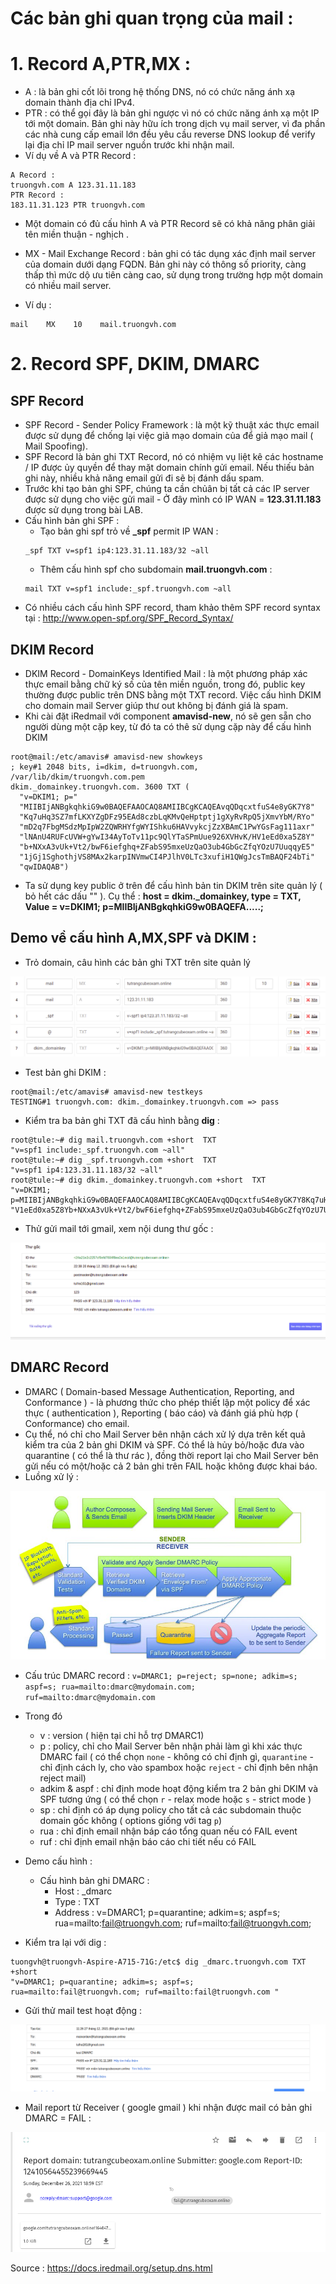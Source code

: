 # Các bản ghi quan trọng của mail : 

# 1. Record A,PTR,MX : 

- A : là bản ghi cốt lõi trong hệ thống DNS, nó có chức năng ánh xạ domain thành địa chỉ IPv4.
- PTR :  có thể gọi đây là bản ghi ngược vì nó có chức năng ánh xạ một IP tới một domain. Bản ghi này hữu ích trong dịch vụ mail server, vì đa phần các nhà cung cấp email lớn đều yêu cầu reverse DNS lookup để verify lại địa chỉ IP mail server nguồn trước khi nhận mail.
- Ví dụ về  A và PTR Record : 
```
A Record : 
truongvh.com A 123.31.11.183
PTR Record : 
183.11.31.123 PTR truongvh.com
```
- Một domain có đủ cấu hình A và PTR Record sẽ có khả năng phân giải tên miền thuận - nghịch . 

- MX - Mail Exchange Record : bản ghi có tác dụng xác định mail server của domain dưới dạng FQDN. Bản ghi này có thông số priority, càng thấp thì mức dộ ưu tiên càng cao, sử dụng trong trường hợp một domain có nhiều mail server.
- Ví dụ : 
```
mail    MX    10    mail.truongvh.com
```

# 2. Record SPF, DKIM, DMARC

## SPF Record
- SPF Record - Sender Policy Framework : là một kỹ thuật xác thực email được sử dụng để chống lại việc giả mạo domain của để giả mạo mail ( Mail Spoofing).
-  SPF Record là bản ghi TXT Record, nó có nhiệm vụ liệt kê các hostname / IP được ủy quyền để thay mặt domain chính gửi email. Nếu thiếu bản ghi này, nhiều khả năng email gửi đi sẽ bị đánh dấu spam. 
- Trước khi tạo bản ghi SPF, chúng ta cần chủân bị tất cả các IP server được sử dụng cho việc gửi mail - Ở đây mình có IP WAN = **123.31.11.183**  được sử dụng trong bài LAB.
- Cấu hình bản ghi SPF : 
    - Tạo bản ghi spf trỏ về **_spf** permit IP WAN : 
    ```
    _spf TXT v=spf1 ip4:123.31.11.183/32 ~all 
    ```
    - Thêm cấu hình spf cho subdomain **mail.truongvh.com** : 
    ```
    mail TXT v=spf1 include:_spf.truongvh.com ~all
    ```
- Có nhiều cách cấu hình SPF record, tham khảo thêm SPF record syntax tại : http://www.open-spf.org/SPF_Record_Syntax/

## DKIM Record 

- DKIM Record - DomainKeys Identified Mail : là một phương pháp xác thực email bằng chữ ký số của tên miền nguồn, trong đó, public key thường được public trên DNS bằng một TXT record. Việc cấu hình DKIM cho domain mail Server giúp thư out không bị đánh giá là spam.
- Khi cài đặt iRedmail với component **amavisd-new**, nó sẽ gen sẵn cho người dùng một cặp key, từ đó ta có thê sử dụng cặp này để cấu hình DKIM
```
root@mail:/etc/amavis# amavisd-new showkeys
; key#1 2048 bits, i=dkim, d=truongvh.com, /var/lib/dkim/truongvh.com.pem
dkim._domainkey.truongvh.com. 3600 TXT (
  "v=DKIM1; p="
  "MIIBIjANBgkqhkiG9w0BAQEFAAOCAQ8AMIIBCgKCAQEAvqQDqcxtfuS4e8yGK7Y8"
  "Kq7uHq3SZ7mfLKXYZgDFz95EAd8czbLqKMvQeHptptj1gXyRvRpQ5jXmvYbM/RYo"
  "mD2q7FbgMSdzMpIpW2ZQWRHYfgWYIShku6HAVvykcjZzXBAmC1PwYGsFag111axr"
  "lNAnU4RUFcUVW+gYwI34AyToTv11pc9QlYTaSPmUue926XVHvK/HV1eEd0xa5Z8Y"
  "b+NXxA3vUk+Vt2/bwF6iefghq+ZFabS95mxeUzQaO3ub4GbGcZfqYOzU7UuqqyE5"
  "1jGj1SghothjVS8MAx2karpINVmwCI4PJlhV0LTc3xufiH1QWgJcsTmBAQF24bTi"
  "qwIDAQAB")
```
- Ta sử dụng key public ở trên để cấu hình bản tin DKIM trên site quản lý ( bỏ hết các dấu "" ). Cụ thể : **host =  dkim._domainkey, type = TXT, Value = v=DKIM1; p=MIIBIjANBgkqhkiG9w0BAQEFA.....;**


## Demo về cấu hình A,MX,SPF và DKIM : 
- Trỏ domain, câu hình các bản ghi TXT trên site quản lý 
<img src = https://github.com/tulha161/tule/blob/main/iredmail/pic/demo1.png>

- Test bản ghi DKIM : 
```
root@mail:/etc/amavis# amavisd-new testkeys
TESTING#1 truongvh.com: dkim._domainkey.truongvh.com => pass
```
- Kiểm tra ba bản ghi TXT đã cấu hình bằng **dig** : 
```
root@tule:~# dig mail.truongvh.com +short  TXT
"v=spf1 include:_spf.truongvh.com ~all"
root@tule:~# dig _spf.truongvh.com +short  TXT
"v=spf1 ip4:123.31.11.183/32 ~all"
root@tule:~# dig dkim._domainkey.truongvh.com +short  TXT
"v=DKIM1; p=MIIBIjANBgkqhkiG9w0BAQEFAAOCAQ8AMIIBCgKCAQEAvqQDqcxtfuS4e8yGK7Y8Kq7uHq3SZ7mfLKXYZgDFz95EAd8czbLqKMvQeHptptj1gXyRvRpQ5jXmvYbM/RYomD2q7FbgMSdzMpIpW2ZQWRHYfgWYIShku6HAVvykcjZzXBAmC1PwYGsFag111axrlNAnU4RUFcUVW+gYwI34AyToTv11pc9QlYTaSPmUue926XVHvK/H" "V1eEd0xa5Z8Yb+NXxA3vUk+Vt2/bwF6iefghq+ZFabS95mxeUzQaO3ub4GbGcZfqYOzU7UuqqyE51jGj1SghothjVS8MAx2karpINVmwCI4PJlhV0LTc3xufiH1QWgJcsTmBAQF24bTiqwIDAQAB;"
```
- Thử gửi mail tới gmail, xem nội dung thư gốc :
<img src = https://github.com/tulha161/tule/blob/main/iredmail/pic/demo2.png> 

## DMARC Record 
- DMARC ( Domain-based Message Authentication, Reporting, and Conformance ) - là phương thức cho phép thiết lập một policy để  xác thực ( authentication ), Reporting ( báo cáo) và đánh giá phù hợp ( Conformance) cho email. 
- Cụ thể, nó chỉ cho Mail Server bên nhận cách xử lý dựa trên kết quả kiểm tra của 2 bản ghi DKIM và SPF. Có thể là hủy bỏ/hoặc đưa vào quarantine ( có thể là thư rác ), đồng thời report lại cho Mail Server bên gửi nếu có một/hoặc cả 2 bản ghi trên FAIL hoặc không được khai báo.
- Luồng xử lý : 

<img src = https://github.com/tulha161/tule/blob/main/iredmail/pic/DMARC.png>

- Cấu trúc DMARC record : ` v=DMARC1; p=reject; sp=none; adkim=s; aspf=s; rua=mailto:dmarc@mydomain.com; ruf=mailto:dmarc@mydomain.com ` 
- Trong đó 
  - v : version ( hiện tại chỉ hỗ trợ DMARC1)
  - p : policy, chỉ cho Mail Server bên nhận phải làm gì khi xác thực DMARC fail ( có thể chọn `none` - không có chỉ định gì, `quarantine` - chỉ định cách ly, cho vào spambox hoặc `reject` - chỉ định bên nhận reject mail)
  - adkim & aspf : chỉ định mode hoạt động kiểm tra 2 bản ghi DKIM và SPF tương ứng ( có thể chọn `r` - relax mode hoặc `s` - strict mode )
  - sp : chỉ định có áp dụng policy cho tất cả các subdomain thuộc domain gốc không ( options giống với tag `p`)
  - rua : chỉ định email nhận báp cáo tổng quan nếu có FAIL event
  - ruf : chỉ định email nhận báo cáo chi tiết nếu có FAIL

- Demo cấu hình :
  - Cấu hình bản ghi DMARC : 
    - Host : _dmarc
    - Type : TXT
    - Address : v=DMARC1; p=quarantine; adkim=s; aspf=s;   rua=mailto:fail@truongvh.com;  ruf=mailto:fail@truongvh.com;
- Kiểm tra lại với dig : 
```
tuongvh@truongvh-Aspire-A715-71G:/etc$ dig _dmarc.truongvh.com TXT +short
"v=DMARC1; p=quarantine; adkim=s; aspf=s;  rua=mailto:fail@truongvh.com; ruf=mailto:fail@truongvh.com "
```
- Gửi thử mail test hoạt động : 

<img src = https://github.com/tulha161/tule/blob/main/iredmail/pic/testdmarc.png>

- Mail report từ Receiver ( google gmail ) khi nhận được mail có bản ghi DMARC = FAIL : 

<img src = https://github.com/tulha161/tule/blob/main/iredmail/pic/fail-report.png>


Source : https://docs.iredmail.org/setup.dns.html
